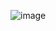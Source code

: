 ![image](https://github.com/debenedettohernan/hogarTafi/assets/95714734/9f2a0ac1-f8a9-4bd1-9b85-e9a3b6bdd052)
